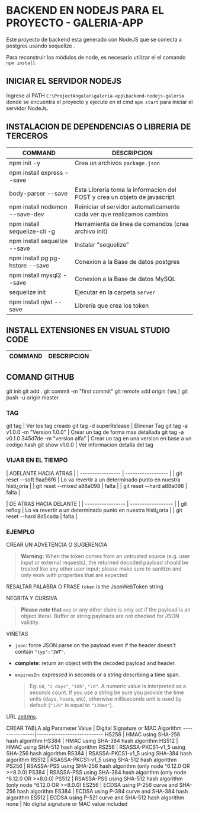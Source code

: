 BACKEND EN NODEJS PARA EL PROYECTO - GALERIA-APP
======================================================
Este proyecto de backend esta generado con NodeJS 
que se conecta a postgres usando sequelize .

Para reconstruir los módulos de node, es necesario utilizar el  el comando `npm install`


INICIAR EL SERVIDOR NODEJS
------------------------------------------------------
Ingrese al PATH `C:\ProjectAngular\galeria-app\backend-nodejs-galeria` donde se encuentra el proyecto y ejecute en el cmd `npm start` para iniciar el servidor NodeJs.


INSTALACION DE DEPENDENCIAS O LIBRERIA DE TERCEROS
------------------------------------------------------

COMMAND         | DESCRIPCION
----------------|----------------------------
|npm init -y | Crea un archivos `package.json`|
|npm install express --save |
|body-parser --save | Esta Libreria toma la informacion del POST y crea un objeto de javascript|
|npm install nodemon --save-dev | Reiniciar el servidor automaticamente cada ver que realizamos cambios |
|npm install sequelize-cli -g | Herramienta de linea de comandos (crea archivo init)|
|npm install sequelize --save | Instalar "sequelize"|
|npm install pg pg-hstore --save | Conexion a la Base de datos postgres|
|npm install mysql2 --save | Conexion a la Base de datos MySQL|
|sequelize init | Ejecutar en la carpeta `server`|
|npm install njwt --save | Libreria que crea los token|




INSTALL EXTENSIONES EN VISUAL STUDIO  CODE
------------------------------------------------------
COMMAND | DESCRIPCION
----------------|----------------------------




COMAND GITHUB
------------------------------------------------------

git init 
git add .
git commit -m "first commit" 
git remote add origin `[URL]`
git push -u origin master



### TAG

git tag | Ver los tag creado
git tag -d superRelease | Eliminar Tag
git tag -a v1.0.0 -m "Version 1.0.0" | Crear un tag de forma mas detallada
git tag -a v0.1.0 345d7de -m "version alfa" | Crear un tag en una version en base a un codigo hash
git show v1.0.0 | Ver informacion detalla del tag


### VIJAR EN EL TIEMPO

|       ADELANTE HACIA ATRAS             |
| ----------------- | ------------------ |
| git reset --soft 9aa96f6   | Lo va revertir a un determinado punto en nuestra histi¿oria  |
| git reset --mixed a88a098  | falta  |
| git reset --hard a88a098   | falta  |



|       DE ATRAS HACIA DELANTE           |
| ----------------- | ------------------ |
| git reflog  | Lo va revertir a un determinado punto en nuestra histi¿oria  |
| git reset --hard 8d5cada  | falta  |

























### EJEMPLO

CREAR UN ADVETENCIA O SUGERENCIA
> __Warning:__ When the token comes from an untrusted source (e.g. user input or external requests), the returned decoded payload should be treated like any other user input; please make sure to sanitize and only work with properties that are expected

RESALTAR PALABRA O FRASE
`token` is the JsonWebToken string

NEGRITA Y CURSIVA
> **Please _note_ that** `exp` or any other claim is only set if the payload is an object literal. Buffer or string payloads are not checked for JSON validity.

VIÑETAS
* `json`: force JSON.parse on the payload even if the header doesn't contain `"typ":"JWT"`.
* **complete**: return an object with the decoded payload and header.

* `expiresIn`: expressed in seconds or a string describing a time span.
  > Eg: `60`, `"2 days"`, `"10h"`, `"7d"`. A numeric value is interpreted as a seconds count. If you use a string be sure you provide the time units (days, hours, etc), otherwise milliseconds unit is used by default (`"120"` is equal to `"120ms"`).

URL
[zeit/ms](https://github.com/zeit/ms). 

CREAR TABLA
alg Parameter Value | Digital Signature or MAC Algorithm
----------------|----------------------------
HS256 | HMAC using SHA-256 hash algorithm
HS384 | HMAC using SHA-384 hash algorithm
HS512 | HMAC using SHA-512 hash algorithm
RS256 | RSASSA-PKCS1-v1_5 using SHA-256 hash algorithm
RS384 | RSASSA-PKCS1-v1_5 using SHA-384 hash algorithm
RS512 | RSASSA-PKCS1-v1_5 using SHA-512 hash algorithm
PS256 | RSASSA-PSS using SHA-256 hash algorithm (only node ^6.12.0 OR >=8.0.0)
PS384 | RSASSA-PSS using SHA-384 hash algorithm (only node ^6.12.0 OR >=8.0.0)
PS512 | RSASSA-PSS using SHA-512 hash algorithm (only node ^6.12.0 OR >=8.0.0)
ES256 | ECDSA using P-256 curve and SHA-256 hash algorithm
ES384 | ECDSA using P-384 curve and SHA-384 hash algorithm
ES512 | ECDSA using P-521 curve and SHA-512 hash algorithm
none | No digital signature or MAC value included